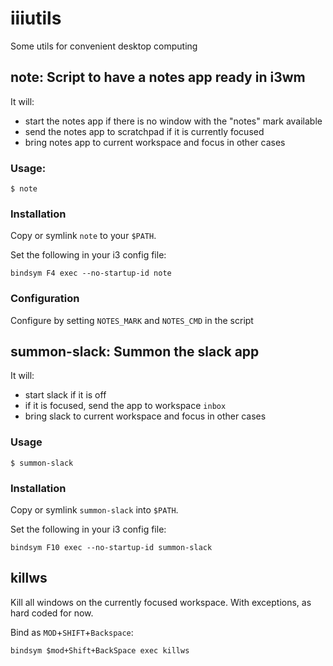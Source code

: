 # iiiutils
Some utils for convenient desktop computing

## note: Script to have a notes app ready in i3wm

It will:
- start the notes app if there is no window with the "notes" mark available
- send the notes app to scratchpad if it is currently focused
- bring notes app to current workspace and focus in other cases

### Usage:
```console
$ note
```

### Installation
Copy or symlink `note` to your `$PATH`.

Set the following in your i3 config file:
```
bindsym F4 exec --no-startup-id note
```

### Configuration
Configure by setting `NOTES_MARK` and `NOTES_CMD` in the script

## summon-slack: Summon the slack app

It will:
- start slack if it is off
- if it is focused, send the app to workspace `inbox`
- bring slack to current workspace and focus in other cases

### Usage
```console
$ summon-slack
```

### Installation
Copy or symlink `summon-slack` into `$PATH`.

Set the following in your i3 config file:
```
bindsym F10 exec --no-startup-id summon-slack
```

## killws
Kill all windows on the currently focused workspace. With exceptions, as hard
coded for now.

Bind as `MOD`+`SHIFT`+`Backspace`:
```
bindsym $mod+Shift+BackSpace exec killws
```
